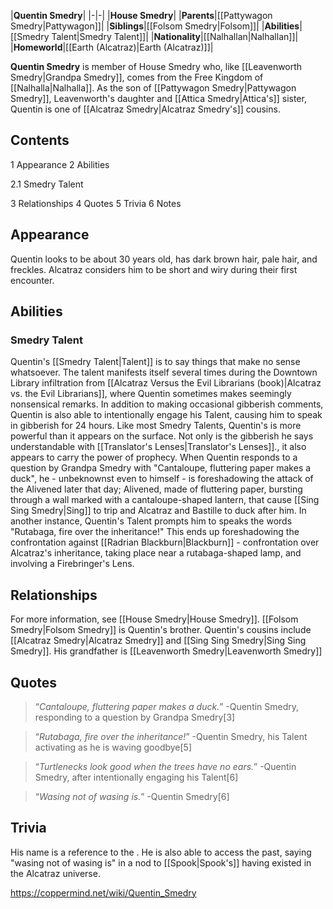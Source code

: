 |**Quentin Smedry**|
|-|-|
|**House Smedry**|
|**Parents**|[[Pattywagon Smedry\|Pattywagon]]|
|**Siblings**|[[Folsom Smedry\|Folsom]]|
|**Abilities**|[[Smedry Talent\|Smedry Talent]]|
|**Nationality**|[[Nalhallan\|Nalhallan]]|
|**Homeworld**|[[Earth (Alcatraz)\|Earth (Alcatraz)]]|

**Quentin Smedry** is member of House Smedry who, like [[Leavenworth Smedry\|Grandpa Smedry]], comes from the Free Kingdom of [[Nalhalla\|Nalhalla]]. As the son of [[Pattywagon Smedry\|Pattywagon Smedry]], Leavenworth's daughter and [[Attica Smedry\|Attica's]] sister, Quentin is one of [[Alcatraz Smedry\|Alcatraz Smedry's]] cousins.

## Contents

1 Appearance
2 Abilities

2.1 Smedry Talent


3 Relationships
4 Quotes
5 Trivia
6 Notes


## Appearance
Quentin looks to be about 30 years old, has dark brown hair, pale hair, and freckles. Alcatraz considers him to be short and wiry during their first encounter.

## Abilities
### Smedry Talent
Quentin's [[Smedry Talent\|Talent]] is to say things that make no sense whatsoever. The talent manifests itself several times during the Downtown Library infiltration from [[Alcatraz Versus the Evil Librarians (book)\|Alcatraz vs. the Evil Librarians]], where Quentin sometimes makes seemingly nonsensical remarks. In addition to making occasional gibberish comments, Quentin is also able to intentionally engage his Talent, causing him to speak in gibberish for 24 hours.
Like most Smedry Talents, Quentin's is more powerful than it appears on the surface. Not only is the gibberish he says understandable with [[Translator's Lenses\|Translator's Lenses]]., it also appears to carry the power of prophecy. When Quentin responds to a question by Grandpa Smedry with "Cantaloupe, fluttering paper makes a duck", he - unbeknownst even to himself - is foreshadowing the attack of the Alivened later that day; Alivened, made of fluttering paper, bursting through a wall marked with a cantaloupe-shaped lantern, that cause [[Sing Sing Smedry\|Sing]] to trip and Alcatraz and Bastille to duck after him. In another instance, Quentin's Talent prompts him to speaks the words "Rutabaga, fire over the inheritance!" This ends up foreshadowing the confrontation against [[Radrian Blackburn\|Blackburn]] - confrontation over Alcatraz's inheritance, taking place near a rutabaga-shaped lamp, and involving a Firebringer's Lens.

## Relationships
For more information, see [[House Smedry\|House Smedry]].
[[Folsom Smedry\|Folsom Smedry]] is Quentin's brother.
Quentin's cousins include [[Alcatraz Smedry\|Alcatraz Smedry]] and [[Sing Sing Smedry\|Sing Sing Smedry]]. His grandfather is [[Leavenworth Smedry\|Leavenworth Smedry]]

## Quotes
>“*Cantaloupe, fluttering paper makes a duck.*”
\-Quentin Smedry, responding to a question by Grandpa Smedry[3]


>“*Rutabaga, fire over the inheritance!*”
\-Quentin Smedry, his Talent activating as he is waving goodbye[5]


>“*Turtlenecks look good when the trees have no ears.*”
\-Quentin Smedry, after intentionally engaging his Talent[6]


>“*Wasing not of wasing is.*”
\-Quentin Smedry[6]


## Trivia
His name is a reference to the .
He is also able to access the past, saying "wasing not of wasing is" in a nod to [[Spook\|Spook's]] having existed in the Alcatraz universe.


https://coppermind.net/wiki/Quentin_Smedry